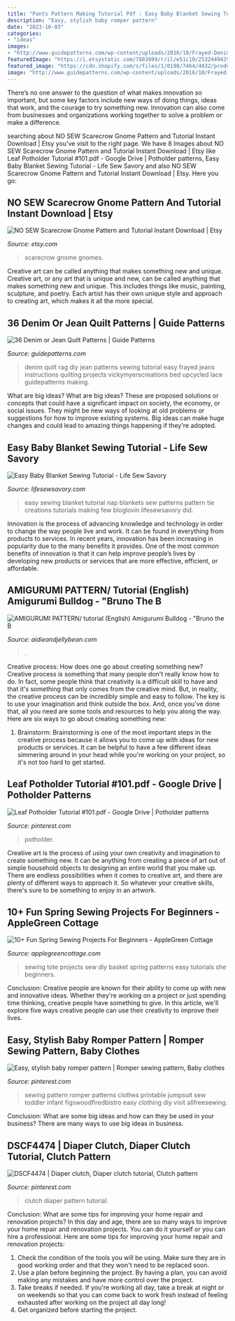 ```yaml
---
title: "Pants Pattern Making Tutorial Pdf : Easy Baby Blanket Sewing Tutorial"
description: "Easy, stylish baby romper pattern"
date: "2023-10-03"
categories:
- "ideas"
images:
- "http://www.guidepatterns.com/wp-content/uploads/2016/10/Frayed-Denim-Quilt.jpg"
featuredImage: "https://i.etsystatic.com/7883099/r/il/e51c10/2532449429/il_fullxfull.2532449429_5zq6.jpg"
featured_image: "https://cdn.shopify.com/s/files/1/0198/7464/4032/products/IMG_8181_1024x1024@2x.JPG?v=1566734967"
image: "http://www.guidepatterns.com/wp-content/uploads/2016/10/Frayed-Denim-Quilt.jpg"
---
```



There’s no one answer to the question of what makes innovation so important, but some key factors include new ways of doing things, ideas that work, and the courage to try something new. Innovation can also come from businesses and organizations working together to solve a problem or make a difference.

	

		
searching about NO SEW Scarecrow Gnome Pattern and Tutorial Instant Download | Etsy you've visit to the right page. We have 8 Images about NO SEW Scarecrow Gnome Pattern and Tutorial Instant Download | Etsy like Leaf Potholder Tutorial #101.pdf - Google Drive | Potholder patterns, Easy Baby Blanket Sewing Tutorial - Life Sew Savory and also NO SEW Scarecrow Gnome Pattern and Tutorial Instant Download | Etsy. Here you go:
		
    
## NO SEW Scarecrow Gnome Pattern And Tutorial Instant Download | Etsy

<img loading=lazy src="https://i.etsystatic.com/7883099/r/il/e51c10/2532449429/il_fullxfull.2532449429_5zq6.jpg" onerror="this.onerror=null;this.src='https://tse3.mm.bing.net/th?id=OIP.FhVKh0yxlSIbYh1PQ-Bh9AHaJ5&amp;pid=15.1';" alt="NO SEW Scarecrow Gnome Pattern and Tutorial Instant Download | Etsy">

_Source: etsy.com_

>scarecrow gnome gnomes. 

	

Creative art can be called anything that makes something new and unique.
Creative art, or any art that is unique and new, can be called anything that makes something new and unique. This includes things like music, painting, sculpture, and poetry. Each artist has their own unique style and approach to creating art, which makes it all the more special.

    
## 36 Denim Or Jean Quilt Patterns | Guide Patterns

<img loading=lazy src="http://www.guidepatterns.com/wp-content/uploads/2016/10/Frayed-Denim-Quilt.jpg" onerror="this.onerror=null;this.src='https://tse1.mm.bing.net/th?id=OIP.2imB5e9bMYpZB0tu2lbDDAHaHe&amp;pid=15.1';" alt="36 Denim or Jean Quilt Patterns | Guide Patterns">

_Source: guidepatterns.com_

>denim quilt rag diy jean patterns sewing tutorial easy frayed jeans instructions quilting projects vickymyerscreations bed upcycled lace guidepatterns making. 

	

What are big ideas?
What are big ideas? These are proposed solutions or concepts that could have a significant impact on society, the economy, or social issues. They might be new ways of looking at old problems or suggestions for how to improve existing systems. Big ideas can make huge changes and could lead to amazing things happening if they're adopted.

    
## Easy Baby Blanket Sewing Tutorial - Life Sew Savory

<img loading=lazy src="https://lifesewsavory.com/wp-content/uploads/2014/05/easy-baby-blanket7-683x1024.jpg" onerror="this.onerror=null;this.src='https://tse4.mm.bing.net/th?id=OIP.5tqECbHCqaPOC5Gow9bMIAHaLG&amp;pid=15.1';" alt="Easy Baby Blanket Sewing Tutorial - Life Sew Savory">

_Source: lifesewsavory.com_

>easy sewing blanket tutorial nap blankets sew patterns pattern tie creations tutorials making few bloglovin lifesewsavory did. 

	

Innovation is the process of advancing knowledge and technology in order to change the way people live and work. It can be found in everything from products to services. In recent years, innovation has been increasing in popularity due to the many benefits it provides. One of the most common benefits of innovation is that it can help improve people’s lives by developing new products or services that are more effective, efficient, or affordable.

    
## AMIGURUMI PATTERN/ Tutorial (English) Amigurumi Bulldog - &quot;Bruno The B

<img loading=lazy src="https://cdn.shopify.com/s/files/1/0198/7464/4032/products/IMG_8181_1024x1024@2x.JPG?v=1566734967" onerror="this.onerror=null;this.src='https://tse4.mm.bing.net/th?id=OIP.jj6ifLVLG6Ck9oD55OnoSQHaHa&amp;pid=15.1';" alt="AMIGURUMI PATTERN/ tutorial (English) Amigurumi Bulldog - &quot;Bruno the B">

_Source: aidieandjellybean.com_

>. 

	

Creative process: How does one go about creating something new?
Creative process is something that many people don't really know how to do. In fact, some people think that creativity is a difficult skill to have and that it's something that only comes from the creative mind. But, in reality, the creative process can be incredibly simple and easy to follow. The key is to use your imagination and think outside the box. And, once you've done that, all you need are some tools and resources to help you along the way. Here are six ways to go about creating something new: 
1) Brainstorm: Brainstorming is one of the most important steps in the creative process because it allows you to come up with ideas for new products or services. It can be helpful to have a few different ideas simmering around in your head while you're working on your project, so it's not too hard to get started.

    
## Leaf Potholder Tutorial #101.pdf - Google Drive | Potholder Patterns

<img loading=lazy src="https://i.pinimg.com/736x/31/1d/a8/311da8a367945d032cf09c6492742f3a--mini-quilts-potholders.jpg" onerror="this.onerror=null;this.src='https://tse1.mm.bing.net/th?id=OIP.Fg0aG4B8t0oCg-80Jt79mwHaKq&amp;pid=15.1';" alt="Leaf Potholder Tutorial #101.pdf - Google Drive | Potholder patterns">

_Source: pinterest.com_

>potholder. 

	

Creative art is the process of using your own creativity and imagination to create something new. It can be anything from creating a piece of art out of simple household objects to designing an entire world that you make up. There are endless possibilities when it comes to creative art, and there are plenty of different ways to approach it. So whatever your creative skills, there's sure to be something to enjoy in an artwork.

    
## 10+ Fun Spring Sewing Projects For Beginners - AppleGreen Cottage

<img loading=lazy src="https://4.bp.blogspot.com/-9sz83RnHRz4/Wqp5WImY1JI/AAAAAAAANAg/Hau45cN702oWatTzLSlyFebYzf6zuAZrACLcBGAs/s1600/basket%2Btote%2Bsewcanshe.jpg" onerror="this.onerror=null;this.src='https://tse1.mm.bing.net/th?id=OIP.EDNgxWiO4d3qCCiD_FCuMgHaHa&amp;pid=15.1';" alt="10+ Fun Spring Sewing Projects For Beginners - AppleGreen Cottage">

_Source: applegreencottage.com_

>sewing tote projects sew diy basket spring patterns easy tutorials she beginners. 

	

Conclusion:
Creative people are known for their ability to come up with new and innovative ideas. Whether they're working on a project or just spending time thinking, creative people have something to give. In this article, we'll explore five ways creative people can use their creativity to improve their lives.

    
## Easy, Stylish Baby Romper Pattern | Romper Sewing Pattern, Baby Clothes

<img loading=lazy src="https://i.pinimg.com/736x/cf/49/72/cf49728db65b8a7e13d9c8c1704e9b0e--sewing-patterns-baby-sewing-ideas.jpg" onerror="this.onerror=null;this.src='https://tse3.mm.bing.net/th?id=OIP.sWlnumTAXVU3UYyFaCvdqAHaHi&amp;pid=15.1';" alt="Easy, stylish baby romper pattern | Romper sewing pattern, Baby clothes">

_Source: pinterest.com_

>sewing pattern romper patterns clothes printable jumpsuit sew toddler infant figswoodfiredbistro easy clothing diy visit allfreesewing. 

	

Conclusion: What are some big ideas and how can they be used in your business?
There are many ways to use big ideas in business.

    
## DSCF4474 | Diaper Clutch, Diaper Clutch Tutorial, Clutch Pattern

<img loading=lazy src="https://i.pinimg.com/originals/6f/8d/a1/6f8da174da5950912ac92199320572b2.jpg" onerror="this.onerror=null;this.src='https://tse3.mm.bing.net/th?id=OIP.peEKqYW6Xd04mbmcjFiALwHaFP&amp;pid=15.1';" alt="DSCF4474 | Diaper clutch, Diaper clutch tutorial, Clutch pattern">

_Source: pinterest.com_

>clutch diaper pattern tutorial. 

	

Conclusion: What are some tips for improving your home repair and renovation projects?
In this day and age, there are so many ways to improve your home repair and renovation projects. You can do it yourself or you can hire a professional. Here are some tips for improving your home repair and renovation projects: 
1. Check the condition of the tools you will be using. Make sure they are in good working order and that they won't need to be replaced soon. 
2. Use a plan before beginning the project. By having a plan, you can avoid making any mistakes and have more control over the project. 
3. Take breaks if needed. If you're working all day, take a break at night or on weekends so that you can come back to work fresh instead of feeling exhausted after working on the project all day long! 
4. Get organized before starting the project.

